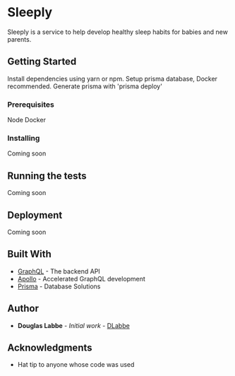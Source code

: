 # Sleeply

Sleeply is a service to help develop healthy sleep habits for babies and new parents.

## Getting Started

Install dependencies using yarn or npm. Setup prisma database, Docker recommended. Generate prisma with 'prisma deploy'

### Prerequisites

Node
Docker

### Installing

Coming soon

## Running the tests

Coming soon

## Deployment

Coming soon

## Built With

- [GraphQL](https://graphql.org/) - The backend API
- [Apollo](https://www.apollographql.com/) - Accelerated GraphQL development
- [Prisma](https://maven.apache.org/) - Database Solutions

## Author

- **Douglas Labbe** - _Initial work_ - [DLabbe](https://bitbucket.org/douglabbe)

## Acknowledgments

- Hat tip to anyone whose code was used
